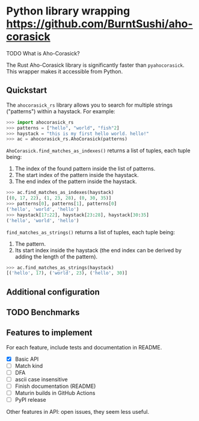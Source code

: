 # Python library wrapping https://github.com/BurntSushi/aho-corasick

TODO What is Aho-Corasick?

The Rust Aho-Corasick library is significantly faster than `pyahocorasick`.
This wrapper makes it accessible from Python.

## Quickstart

The `ahocorasick_rs` library allows you to search for multiple strings ("patterns") within a haystack.
For example:

```python
>>> import ahocorasick_rs
>>> patterns = ["hello", "world", "fish"2]
>>> haystack = "this is my first hello world. hello!"
>>> ac = ahocorasick_rs.AhoCorasick(patterns)
```

`AhoCorasick.find_matches_as_indexes()` returns a list of tuples, each tuple being:

1. The index of the found pattern inside the list of patterns.
2. The start index of the pattern inside the haystack.
3. The end index of the pattern inside the haystack.

```python
>>> ac.find_matches_as_indexes(haystack)
[(0, 17, 22), (1, 23, 28), (0, 30, 35)]
>>> patterns[0], patterns[1], patterns[0]
('hello', 'world', 'hello')
>>> haystack[17:22], haystack[23:28], haystack[30:35]
('hello', 'world', 'hello')
```

`find_matches_as_strings()` returns a list of tuples, each tuple being:

1. The pattern.
2. Its start index inside the haystack (the end index can be derived by adding the length of the pattern).

```python
>>> ac.find_matches_as_strings(haystack)
[('hello', 17), ('world', 23), ('hello', 30)]
```

## Additional configuration

## TODO Benchmarks

## Features to implement

For each feature, include tests and documentation in README.

* [x] Basic API
* [ ] Match kind
* [ ] DFA
* [ ] ascii case insensitive
* [ ] Finish documentation (README)
* [ ] Maturin builds in GitHub Actions
* [ ] PyPI release

Other features in API: open issues, they seem less useful.
